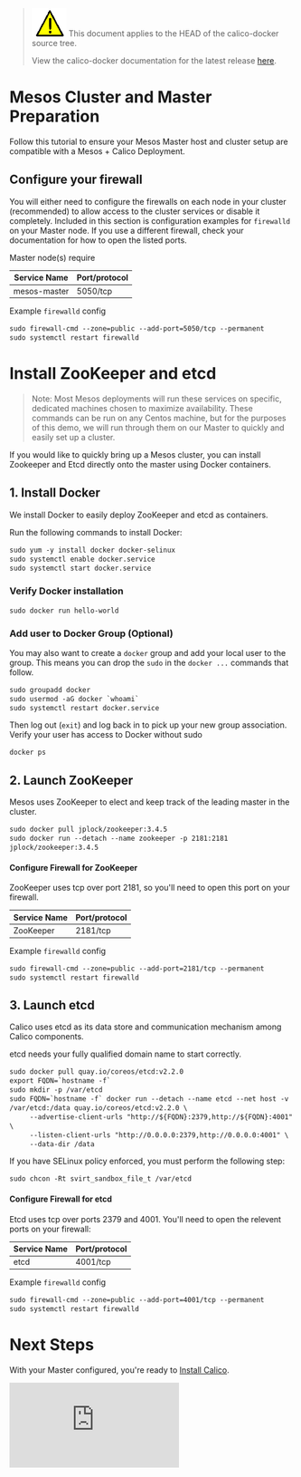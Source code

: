 <!--- master only -->
> ![warning](../images/warning.png) This document applies to the HEAD of the calico-docker source tree.
>
> View the calico-docker documentation for the latest release [here](https://github.com/projectcalico/calico-docker/blob/v0.14.0/README.md).
<!--- else
> You are viewing the calico-docker documentation for release **release**.
<!--- end of master only -->

# Mesos Cluster and Master Preparation

Follow this tutorial to ensure your Mesos Master host and cluster setup are compatible with a Mesos + Calico Deployment.

## Configure your firewall
You will either need to configure the firewalls on each node in your cluster 
(recommended) to allow access to the cluster services or disable it completely. 
Included in this section is configuration examples for `firewalld` on your Master node.  If you use 
a different firewall, check your documentation for how to open the listed ports.

Master node(s) require

| Service Name | Port/protocol     |
|--------------|-------------------|
| mesos-master | 5050/tcp          |

Example `firewalld` config

```
sudo firewall-cmd --zone=public --add-port=5050/tcp --permanent
sudo systemctl restart firewalld
```

# Install ZooKeeper and etcd
> Note: Most Mesos deployments will run these services on specific, dedicated 
> machines chosen to maximize availability. These commands can be run on any 
> Centos machine, but for the purposes of this demo, we will run through them on 
> our Master to quickly and easily set up a cluster.

If you would like to quickly bring up a Mesos cluster, you can install 
Zookeeper and Etcd directly onto the master using Docker containers.

## 1. Install Docker

We install Docker to easily deploy ZooKeeper and etcd as containers.

Run the following commands to install Docker:

```
sudo yum -y install docker docker-selinux
sudo systemctl enable docker.service
sudo systemctl start docker.service
```
### Verify Docker installation

```
sudo docker run hello-world
```

### Add user to Docker Group (Optional)
You may also want to create a `docker` group and add your local user to the group.  This means you can drop the `sudo` in the `docker ...` commands that follow.

```
sudo groupadd docker
sudo usermod -aG docker `whoami`
sudo systemctl restart docker.service
```

Then log out (`exit`) and log back in to pick up your new group association.  Verify your user has access to Docker without sudo

```
docker ps
```

## 2. Launch ZooKeeper
Mesos uses ZooKeeper to elect and keep track of the leading master in the cluster.

```
sudo docker pull jplock/zookeeper:3.4.5
sudo docker run --detach --name zookeeper -p 2181:2181 jplock/zookeeper:3.4.5
```

#### Configure Firewall for ZooKeeper
ZooKeeper uses tcp over port 2181, so you'll need to open this port on your firewall.

| Service Name | Port/protocol     |
|--------------|-------------------|
| ZooKeeper    | 2181/tcp          |

Example `firewalld` config

```
sudo firewall-cmd --zone=public --add-port=2181/tcp --permanent
sudo systemctl restart firewalld
```
## 3. Launch etcd
Calico uses etcd as its data store and communication mechanism among Calico components.

etcd needs your fully qualified domain name to start correctly.

```
sudo docker pull quay.io/coreos/etcd:v2.2.0
export FQDN=`hostname -f`
sudo mkdir -p /var/etcd
sudo FQDN=`hostname -f` docker run --detach --name etcd --net host -v /var/etcd:/data quay.io/coreos/etcd:v2.2.0 \
     --advertise-client-urls "http://${FQDN}:2379,http://${FQDN}:4001" \
     --listen-client-urls "http://0.0.0.0:2379,http://0.0.0.0:4001" \
     --data-dir /data
```
If you have SELinux policy enforced, you must perform the following step:

```
sudo chcon -Rt svirt_sandbox_file_t /var/etcd
```

#### Configure Firewall for etcd
Etcd uses tcp over ports 2379 and 4001. You'll need to open the relevent ports on your firewall:

| Service Name | Port/protocol     |
|--------------|-------------------|
| etcd         | 4001/tcp          |

Example `firewalld` config

```
sudo firewall-cmd --zone=public --add-port=4001/tcp --permanent
sudo systemctl restart firewalld
```

# Next Steps 
With your Master configured, you're ready to [Install Calico](README.md#2-install-mesos-slave-netmodules-and-calico).

[![Analytics](https://ga-beacon.appspot.com/UA-52125893-3/calico-docker/docs/mesos/MesosClusterPreparation.md?pixel)](https://github.com/igrigorik/ga-beacon)
